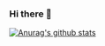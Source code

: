 ### Hi there 👋

[![Anurag's github stats](https://github-readme-stats.vercel.app/apimastruzzanuraghazra)](https://github.com/anuraghazra/github-readme-stats)
